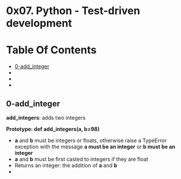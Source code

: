 # 0x07. Python - Test-driven development


# Table Of Contents

- [0-add_integer](#0-add_integer)
- []()
- []()
- []()

## 0-add_integer

**add_integers**: adds two integers

**Prototype: def add_integers(a, b=98)**

- **a** and **b** must be integers or floats, otherwise raise a TypeError exception with the message **a must be an integer** or **b must be an integer**
- **a** and **b** must be first casted to integers if they are float
- Returns an integer: the addition of **a** and **b**
- 